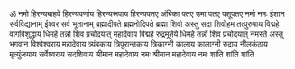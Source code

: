 ॐ नमो हिरण्यबाहवे हिरण्यवर्णाय हिरण्यरूपाय हिरण्यपतए अंबिका पतए उमा पतए पशूपतए नमो नमः
ईशान सर्वविद्यानाम् ईश्वर सर्व भूतानाम् ब्रह्मादीपते ब्रह्मनोदिपते ब्रह्मा शिवो अस्तु सदा शिवोहम
तत्पुरुषाय विद्महे वागविशुद्धाय धिमहे तन्नो शिव प्रचोदयात्
महादेवाय विद्महे रुद्रमूर्तये धिमहे तन्नों शिव प्रचोदयात्
नमस्ते अस्तु भगवान विश्वेश्वराय महादेवाय त्र्यंबकाय त्रिपुरान्तकाय
त्रिकाग्नी कालाय कालाग्नी रुद्राय नीलकंठाय मृत्युंजयाय सर्वेश्वराय
सदशिवाय श्रीमान महादेवाय नमः
श्रीमान महादेवाय नमः
शांति शांति शांति

